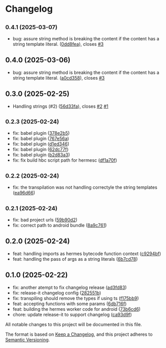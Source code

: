 # Changelog

## <small>0.4.1 (2025-03-07)</small>

* bug: assure string method is breaking the content if the content has a string template literal. ([0dd8fea](https://github.com/finalquest/react-native-hermes-worker/commit/0dd8fea)), closes [#3](https://github.com/finalquest/react-native-hermes-worker/issues/3)

## 0.4.0 (2025-03-06)

* bug: assure string method is breaking the content if the content has a string template literal. ([a0cd358](https://github.com/finalquest/react-native-hermes-worker/commit/a0cd358)), closes [#3](https://github.com/finalquest/react-native-hermes-worker/issues/3)

## 0.3.0 (2025-02-25)

* Handling strings (#2) ([56d33fa](https://github.com/finalquest/react-native-hermes-worker/commit/56d33fa)), closes [#2](https://github.com/finalquest/react-native-hermes-worker/issues/2) [#1](https://github.com/finalquest/react-native-hermes-worker/issues/1)

## <small>0.2.3 (2025-02-24)</small>

* fix: babel plugin ([378e2b5](https://github.com/finalquest/react-native-hermes-worker/commit/378e2b5))
* fix: babel plugin ([767e56a](https://github.com/finalquest/react-native-hermes-worker/commit/767e56a))
* fix: babel plugin ([d1ed346](https://github.com/finalquest/react-native-hermes-worker/commit/d1ed346))
* fix: babel plugin ([62dc77f](https://github.com/finalquest/react-native-hermes-worker/commit/62dc77f))
* fix: babel plugin ([b2d83a3](https://github.com/finalquest/react-native-hermes-worker/commit/b2d83a3))
* fix: fix build hbc script path for hermesc ([df1a70f](https://github.com/finalquest/react-native-hermes-worker/commit/df1a70f))

## <small>0.2.2 (2025-02-24)</small>

* fix: the transpilation was not handling correctyle the string templates ([ea96d66](https://github.com/finalquest/react-native-hermes-worker/commit/ea96d66))

## <small>0.2.1 (2025-02-24)</small>

* fix: bad project urls ([59b90d2](https://github.com/finalquest/react-native-hermes-worker/commit/59b90d2))
* fix: correct path to android bundle ([8a9c761](https://github.com/finalquest/react-native-hermes-worker/commit/8a9c761))

## 0.2.0 (2025-02-24)

* feat: handling imports as hermes bytecode function context ([c9294bf](https://github.com/finalquest/react-native-hermes-worker/react-native-hermes-worker/commit/c9294bf))
* feat: handling the pass of args as a string literals ([6b7cd78](https://github.com/finalquest/react-native-hermes-worker/react-native-hermes-worker/commit/6b7cd78))

## 0.1.0 (2025-02-22)

* fix: another atempt to fix changelog release ([ad3fd83](https://github.com/finalquest/react-native-hermes-worker/react-native-hermes-worker/commit/ad3fd83))
* fix: release-it changelog config ([282551b](https://github.com/finalquest/react-native-hermes-worker/react-native-hermes-worker/commit/282551b))
* fix: transpiling should remove the types if using ts ([f175bb9](https://github.com/finalquest/react-native-hermes-worker/react-native-hermes-worker/commit/f175bb9))
* feat: accepting functions with some params ([6db716f](https://github.com/finalquest/react-native-hermes-worker/react-native-hermes-worker/commit/6db716f))
* feat: building the hermes worker code for android ([73b6cd6](https://github.com/finalquest/react-native-hermes-worker/react-native-hermes-worker/commit/73b6cd6))
* chore: update release-it to support changelog ([ca93d9f](https://github.com/finalquest/react-native-hermes-worker/react-native-hermes-worker/commit/ca93d9f))

All notable changes to this project will be documented in this file.

The format is based on [Keep a Changelog](https://keepachangelog.com/en/1.0.0/),
and this project adheres to [Semantic Versioning](https://semver.org/spec/v2.0.0.html).
